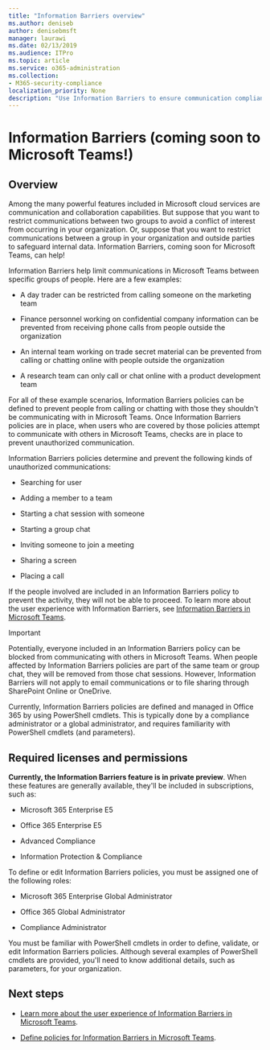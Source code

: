 ```yaml
---
title: "Information Barriers overview"
ms.author: deniseb
author: denisebmsft
manager: laurawi
ms.date: 02/13/2019
ms.audience: ITPro
ms.topic: article
ms.service: o365-administration
ms.collection:
- M365-security-compliance
localization_priority: None
description: "Use Information Barriers to ensure communication compliance using Microsoft Teams within your organization."
---
```


# Information Barriers (coming soon to Microsoft Teams!)

## Overview

Among the many powerful features included in Microsoft cloud services are communication and collaboration capabilities. But suppose that you want to restrict communications between two groups to avoid a conflict of interest from occurring in your organization. Or, suppose that you want to restrict communications between a group in your organization and outside parties to safeguard internal data. Information Barriers, coming soon for Microsoft Teams, can help! 

Information Barriers help limit communications in Microsoft Teams between specific groups of people. Here are a few examples:

- A day trader can be restricted from calling someone on the marketing team

- Finance personnel working on confidential company information can be prevented from receiving phone calls from people outside the organization

- An internal team working on trade secret material can be prevented from calling or chatting online with people outside the organization

- A research team can only call or chat online with a product development team

For all of these example scenarios, Information Barriers policies can be defined to prevent people from calling or chatting with those they shouldn't be communicating with in Microsoft Teams. Once Information Barriers policies are in place, when users who are covered by those policies attempt to communicate with others in Microsoft Teams, checks are in place to prevent unauthorized communication. 

Information Barriers policies determine and prevent the following kinds of unauthorized communications:

- Searching for user

- Adding a member to a team

- Starting a chat session with someone

- Starting a group chat 

- Inviting someone to join a meeting

- Sharing a screen 

- Placing a call

If the people involved are included in an Information Barriers policy to prevent the activity, they will not be able to proceed. To learn more about the user experience with Information Barriers, see [Information Barriers in Microsoft Teams](https://docs.microsoft.com/MicrosoftTeams/information-barriers-in-teams).

> [!IMPORTANT]
> Potentially, everyone included in an Information Barriers policy can be blocked from communicating with others in Microsoft Teams. When people affected by Information Barriers policies are part of the same team or group chat, they will be removed from those chat sessions. However, Information Barriers will not apply to email communications or to file sharing through SharePoint Online or OneDrive. 

Currently, Information Barriers policies are defined and managed in Office 365 by using PowerShell cmdlets. This is typically done by a compliance administrator or a global administrator, and requires familiarity with PowerShell cmdlets (and parameters).

## Required licenses and permissions

**Currently, the Information Barriers feature is in private preview**. When these features are generally available, they'll be included in subscriptions, such as:

- Microsoft 365 Enterprise E5

- Office 365 Enterprise E5

- Advanced Compliance

- Information Protection & Compliance



To define or edit Information Barriers policies, you must be assigned one of the following roles:

- Microsoft 365 Enterprise Global Administrator

- Office 365 Global Administrator

- Compliance Administrator

You must be familiar with PowerShell cmdlets in order to define, validate, or edit Information Barriers policies. Although several examples of PowerShell cmdlets are provided, you'll need to know additional details, such as parameters, for your organization.

## Next steps

- [Learn more about the user experience of Information Barriers in Microsoft Teams](https://docs.microsoft.com/SkypeForBusiness/MicrosoftTeams/information-barriers-in-teams).

- [Define policies for Information Barriers in Microsoft Teams](define-information-barriers-policies.md). 

